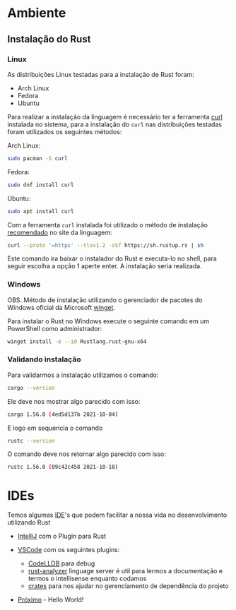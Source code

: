 # Ambiente

## Instalação do Rust

### Linux

As distribuições Linux testadas para a instalação de Rust foram:

- Arch Linux
- Fedora
- Ubuntu

Para realizar a instalação da linguagem é necessário ter a ferramenta [curl](https://curl.se/) instalada no sistema, para a instalação do `curl` nas distribuições testadas foram utilizados os seguintes métodos:

Arch Linux:

```bash
sudo pacman -S curl
```

Fedora:

```bash
sudo dnf install curl
```

Ubuntu:

```bash
sudo apt install curl
```

Com a ferramenta `curl` instalada foi utilizado o método de instalação [recomendado](https://www.rust-lang.org/pt-BR/learn/get-started) no site da linguagem:

```bash
curl --proto '=https' --tlsv1.2 -sSf https://sh.rustup.rs | sh
```

Este comando ira baixar o instalador do Rust e executa-lo no shell, para seguir escolha a opção 1 aperte enter. A instalação seria realizada.

### Windows

OBS. Método de instalação utilizando o gerenciador de pacotes do Windows oficial da Microsoft [winget](https://winget.run/).

Para instalar o Rust no Windows execute o seguinte comando em um PowerShell como administrador:

```bash
winget install -e --id Rustlang.rust-gnu-x64
```

### Validando instalação

Para validarmos a instalação utilizamos o comando:

```bash
cargo --version
```

Ele deve nos mostrar algo parecido com isso:

```bash
cargo 1.56.0 (4ed5d137b 2021-10-04)
```

E logo em sequencia o comando

```bash
rustc --version
```
O comando deve nos retornar algo parecido com isso:

```bash
rustc 1.56.0 (09c42c458 2021-10-18)
```


# IDEs

Temos algumas [IDE](https://pt.wikipedia.org/wiki/Ambiente_de_desenvolvimento_integrado)'s que podem facilitar a nossa vida no desenvolvimento utilizando Rust
- [IntelliJ](https://www.jetbrains.com/pt-br/idea/download/) com o Plugin para Rust
- [VSCode](https://code.visualstudio.com/) com os seguintes plugins:
    - [CodeLLDB](https://marketplace.visualstudio.com/items?itemName=vadimcn.vscode-lldb) para debug
    - [rust-analyzer](https://marketplace.visualstudio.com/items?itemName=matklad.rust-analyzer) linguage server é util para lermos a documentação e termos o intellisense enquanto codamos
    - [crates](https://marketplace.visualstudio.com/items?itemName=serayuzgur.crates) para nos ajudar no gerenciamento de dependência do projeto

- [Próximo](./03-hello-world.md) - Hello World!